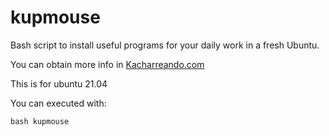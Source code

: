 # kupmouse
Bash script to install useful programs for your daily work in a fresh Ubuntu.

You can obtain more info in [Kacharreando.com](https://kacharreando.com)

This is for ubuntu 21.04

You can executed with:

```
bash kupmouse
```


